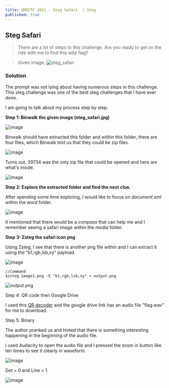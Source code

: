 ```yaml
---
title: UMDCTF 2021 - Steg Safari  | Steg
published: true
---
```


## [](#header-2)Steg Safari
> There are a lot of steps to this challenge. Are you ready to get on the ride with me to find this wild flag?

> Given image: ![steg_safari](https://user-images.githubusercontent.com/81070073/115165332-3157aa00-a062-11eb-8c87-e809c3c0d6c1.jpg)

### [](#header-3)Solution

The prompt was not lying about having numerous steps in this challenge. This steg challenge was one of the best steg challenges that I have ever done.

I am going to talk about my process step by step.

**Step 1: Binwalk the given image (steg_safari.jpg)**

![image](https://user-images.githubusercontent.com/81070073/115165416-b216a600-a062-11eb-8528-36bbb77abca3.png)

Binwalk should have extracted this folder and within this folder, there are four files, which Binwalk told us that they could be zip files.

![image](https://user-images.githubusercontent.com/81070073/115165473-e38f7180-a062-11eb-8df8-3d720bbe7daf.png)

Turns out, 39734 was the only zip file that could be opened and here are what's inside.

![image](https://user-images.githubusercontent.com/81070073/115165546-3406cf00-a063-11eb-80b7-72f016d7e853.png)

**Step 2: Explore the extracted folder and find the next clue.**

After spending some time exploring, I would like to focus on _document.xml_ within the _word_ folder.

![image](https://user-images.githubusercontent.com/81070073/115165612-80eaa580-a063-11eb-9b7c-ef8a512bc550.png)

It mentioned that there would be a *compass* that can help me and I remember seeing a safari image within the _media_ folder.

**Step 3: Zsteg the safari icon png**

Using Zsteg, I see that there is another png file within and I can extract it using the "b1,rgb,lsb,xy" payload.

![image](https://user-images.githubusercontent.com/81070073/115165728-1ab25280-a064-11eb-9d2b-5cb125493fd5.png)

```
//Command
$zsteg image1.png -E "b1,rgb,lsb,xy" > output.png
```

![output.png](https://user-images.githubusercontent.com/81070073/115165801-81377080-a064-11eb-8688-db9d872f1969.png)

Step 4: QR code then Google Drive

I used this [QR decoder](https://zxing.org/w/decode) and the google drive link has an audio file "flag.wav" for me to download.

Step 5: Binary

The author pranked us and hinted that there is something interesting happening in the beginning of the audio file.

I used Audacity to open the audio file and I pressed the zoom in button like ten times to see it clearly in waveform.

![image](https://user-images.githubusercontent.com/81070073/115165923-3ec26380-a065-11eb-85ce-e5e5ee93ff68.png)

Dot = 0 and Line = 1

![image](https://user-images.githubusercontent.com/81070073/115165966-91038480-a065-11eb-91bb-89f9841e4a5e.png)
